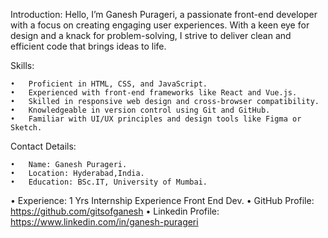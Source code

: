 Introduction:
Hello, I’m Ganesh Purageri, a passionate front-end developer with a focus on creating engaging user experiences. With a keen eye for design and a knack for problem-solving, I strive to deliver clean and efficient code that brings ideas to life.

Skills:

	•	Proficient in HTML, CSS, and JavaScript.
	•	Experienced with front-end frameworks like React and Vue.js.
	•	Skilled in responsive web design and cross-browser compatibility.
	•	Knowledgeable in version control using Git and GitHub.
	•	Familiar with UI/UX principles and design tools like Figma or Sketch.

Contact Details:

	•	Name: Ganesh Purageri.
	•	Location: Hyderabad,India.
	•	Education: BSc.IT, University of Mumbai.
 • Experience: 1 Yrs Internship Experience Front End Dev.
	•	GitHub Profile: https://github.com/gitsofganesh
	• Linkedin Profile: https://www.linkedin.com/in/ganesh-purageri